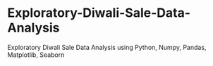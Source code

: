 # Exploratory-Diwali-Sale-Data-Analysis
Exploratory Diwali Sale Data Analysis using Python, Numpy, Pandas, Matplotlib, Seaborn
